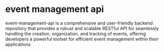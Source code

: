 # event management api 

event-management-api is a comprehensive and user-friendly backend repository that provides a robust and scalable RESTful API for seamlessly handling the creation, organization, and tracking of events, offering developers a powerful toolset for efficient event management within their applications

